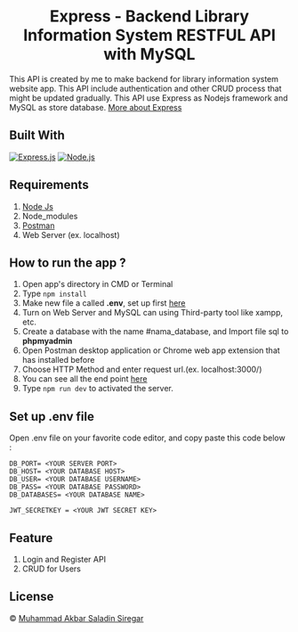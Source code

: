<h1 align="center">Express - Backend Library Information System RESTFUL API with MySQL</h1>

This API is created by me to make backend for library information system website app. This API include authentication and other CRUD process that might be updated gradually. This API use Express as Nodejs framework and MySQL as store database. [More about Express](https://en.wikipedia.org/wiki/Express.js)

## Built With

[![Express.js](https://img.shields.io/badge/Express.js-4.x-orange.svg?style=rounded-square)](https://expressjs.com/en/starter/installing.html)
[![Node.js](https://img.shields.io/badge/Node.js-v.12.13-green.svg?style=rounded-square)](https://nodejs.org/)


## Requirements

1. <a href="https://nodejs.org/en/download/">Node Js</a>
2. Node_modules
3. <a href="https://www.getpostman.com/">Postman</a>
4. Web Server (ex. localhost)

## How to run the app ?

1. Open app's directory in CMD or Terminal
2. Type `npm install`
3. Make new file a called **.env**, set up first [here](#set-up-env-file)
4. Turn on Web Server and MySQL can using Third-party tool like xampp, etc.
5. Create a database with the name #nama_database, and Import file sql to **phpmyadmin**
6. Open Postman desktop application or Chrome web app extension that has installed before
7. Choose HTTP Method and enter request url.(ex. localhost:3000/)
8. You can see all the end point [here](https://documenter.getpostman.com/view/14780095/VUjSGPn3)
9. Type `npm run dev` to activated the server.

## Set up .env file

Open .env file on your favorite code editor, and copy paste this code below :

```
DB_PORT= <YOUR SERVER PORT>
DB_HOST= <YOUR DATABASE HOST>
DB_USER= <YOUR DATABASE USERNAME>
DB_PASS= <YOUR DATABASE PASSWORD>
DB_DATABASES= <YOUR DATABASE NAME>

JWT_SECRETKEY = <YOUR JWT SECRET KEY>
```

## Feature

1. Login and Register API
2. CRUD for Users


## License

© [Muhammad Akbar Saladin Siregar](https://github.com/akbarsaladin36/)
